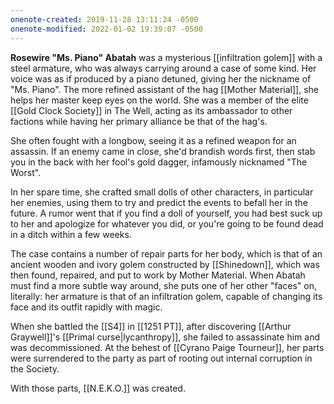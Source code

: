 ```yaml
---
onenote-created: 2019-11-28 13:11:24 -0500
onenote-modified: 2022-01-02 19:39:07 -0500
---
```


**Rosewire "Ms. Piano" Abatah** was a mysterious [[infiltration golem]] with a steel armature, who was always carrying around a case of some kind. Her voice was as if produced by a piano detuned, giving her the nickname of "Ms. Piano". The more refined assistant of the hag [[Mother Material]], she helps her master keep eyes on the world. She was a member of the elite [[Gold Clock Society]] in The Well, acting as its ambassador to other factions while having her primary alliance be that of the hag's.

She often fought with a longbow, seeing it as a refined weapon for an assassin. If an enemy came in close, she'd brandish words first, then stab you in the back with her fool's gold dagger, infamously nicknamed "The Worst".

In her spare time, she crafted small dolls of other characters, in particular her enemies, using them to try and predict the events to befall her in the future. A rumor went that if you find a doll of yourself, you had best suck up to her and apologize for whatever you did, or you're going to be found dead in a ditch within a few weeks.

The case contains a number of repair parts for her body, which is that of an ancient wooden and ivory golem constructed by [[Shinedown]], which was then found, repaired, and put to work by Mother Material. When Abatah must find a more subtle way around, she puts one of her other "faces" on, literally: her armature is that of an infiltration golem, capable of changing its face and its outfit rapidly with magic.

When she battled the [[S4]] in [[1251 PT]], after discovering [[Arthur Graywell]]'s [[Primal curse|lycanthropy]], she failed to assassinate him and was decommissioned. At the behest of [[Cyrano Paige Tourneur]], her parts were surrendered to the party as part of rooting out internal corruption in the Society. 

With those parts, [[N.E.K.O.]] was created.
